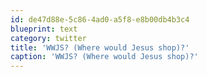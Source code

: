 ```yaml
---
id: de47d88e-5c86-4ad0-a5f8-e8b00db4b3c4
blueprint: text
category: twitter
title: 'WWJS? (Where would Jesus shop)?'
caption: 'WWJS? (Where would Jesus shop)?'
---
```

